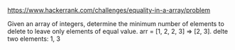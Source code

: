 https://www.hackerrank.com/challenges/equality-in-a-array/problem

Given an array of integers, determine the minimum number of elements to delete to leave only elements of equal value.
arr = [1, 2, 2, 3] => [2, 3]. delte two elements: 1, 3
